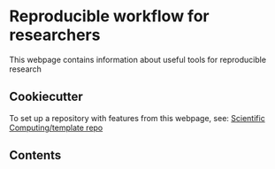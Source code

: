 # Reproducible workflow for researchers

This webpage contains information about useful tools for reproducible research

## Cookiecutter
To set up a repository with features from this webpage, see: [Scientific Computing/template repo](https://scientificcomputing.github.io/template-repo/)

## Contents
```{tableofcontents}
```

